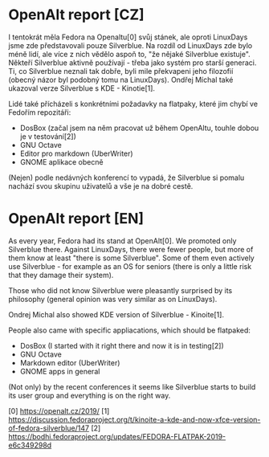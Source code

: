 # OpenAlt report [CZ]

I tentokrát měla Fedora na Openaltu[0] svůj stánek, ale oproti LinuxDays jsme zde představovali pouze Silverblue. Na rozdíl od LinuxDays zde bylo méně lidí, ale více z nich vědělo aspoň to, "že nějaké Silverblue existuje". Někteří Silverblue aktivně používají - třeba jako systém pro starší generaci. 
Ti, co Silverblue neznali tak dobře, byli mile překvapeni jeho filozofií (obecný názor byl podobný tomu na LinuxDays). 
Ondřej Míchal také ukazoval verze Silverblue s KDE - Kinotie[1]. 

Lidé také přícházeli s konkrétními požadavky na flatpaky, které jim chybí ve Fedořím repozitáři:
* DosBox (začal jsem na něm pracovat už během OpenAltu, touhle dobou je v testování[2])
* GNU Octave 
* Editor pro markdown (UberWriter)
* GNOME aplikace obecně

(Nejen) podle nedávných konferencí to vypadá, že Silverblue si pomalu nachází svou skupinu uživatelů a vše je na dobré cestě.

# OpenAlt report [EN]

As every year, Fedora had its stand at OpenAlt[0]. We promoted only Silverblue there. Against LinuxDays, there were fewer people, but more of them know at least "there is some Silverblue". Some of them even actively use Silverblue - for example as an OS for seniors (there is only a little risk that they damage their system). 

Those who did not know Silverblue were pleasantly surprised by its philosophy (general opinion was very similar as on LinuxDays).

Ondrej Michal also showed KDE version of Silverblue - Kinoite[1].

People also came with specific appliacations, which should be flatpaked: 
* DosBox (I started with it right there and now it is in testing[2])
* GNU Octave
* Markdown editor (UberWriter)
* GNOME apps in general

(Not only) by the recent conferences it seems like Silverblue starts to build its user group and everything is on the right way.


[0] https://openalt.cz/2019/
[1] https://discussion.fedoraproject.org/t/kinoite-a-kde-and-now-xfce-version-of-fedora-silverblue/147
[2] https://bodhi.fedoraproject.org/updates/FEDORA-FLATPAK-2019-e6c349298d